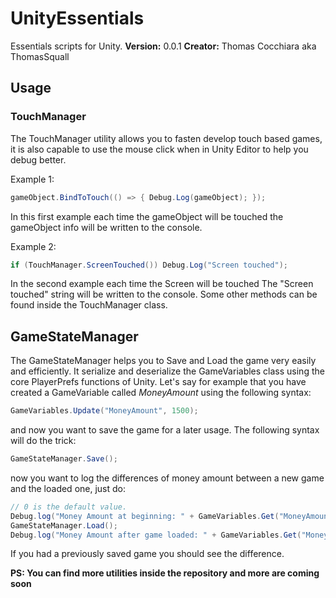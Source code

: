 # UnityEssentials
Essentials scripts for Unity.
**Version:** 0.0.1
**Creator:** Thomas Cocchiara aka ThomasSquall

## Usage
### TouchManager
The TouchManager utility allows you to fasten develop touch based games, it is also capable to use the mouse click when in Unity Editor to help you debug better.

Example 1:
```c#
gameObject.BindToTouch(() => { Debug.Log(gameObject); });
```
In this first example each time the gameObject will be touched the gameObject info will be written to the console.

Example 2:
```c#
if (TouchManager.ScreenTouched()) Debug.Log("Screen touched");
```
In the second example each time the Screen will be touched The "Screen touched" string will be written to the console.
Some other methods can be found inside the TouchManager class.

## GameStateManager
The GameStateManager helps you to Save and Load the game very easily and efficiently.
It serialize and deserialize the GameVariables class using the core PlayerPrefs functions of Unity.
Let's say for example that you have created a GameVariable called *MoneyAmount* using the following syntax:
```c#
GameVariables.Update("MoneyAmount", 1500);
```
and now you want to save the game for a later usage. The following syntax will do the trick:
```c#
GameStateManager.Save();
```
now you want to log the differences of money amount between a new game and the loaded one, just do:

```c#
// 0 is the default value.
Debug.log("Money Amount at beginning: " + GameVariables.Get("MoneyAmount", 0));
GameStateManager.Load();
Debug.log("Money Amount after game loaded: " + GameVariables.Get("MoneyAmount", 0));
```
If you had a previously saved game you should see the difference.

**PS: You can find more utilities inside the repository and more are coming soon**
